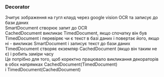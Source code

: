 ### Decorator <br>
Зчитує зображення на гугл клауд через google vision OCR та записує до бази даних <br>
SmartDocument створює запит до OCR <br>
CachedDocument викликає TimedDocument, якщо спочатку він був TimedDocument і перевіряє чи є текст в базі даних і повертає його, якщо ні - викликає SmartDocument і записує текст до бази даних <br>
TimedDocument створяє екземляр CachedDocument (якщо він таким не є) і робить заміри часу <br>
Це потрібно для того, щоб коректно працювало викликання декораторів в обох напрямках CachedDocument(TimedDocument) <br>
і TimedDocument(CachedDocument) 
